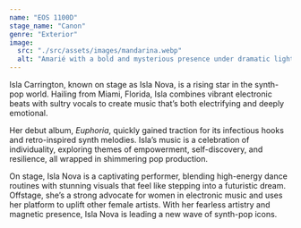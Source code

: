 ```yaml
---
name: "EOS 1100D"
stage_name: "Canon"
genre: "Exterior"
image:
  src: "./src/assets/images/mandarina.webp"
  alt: "Amarié with a bold and mysterious presence under dramatic lighting"
---
```


Isla Carrington, known on stage as Isla Nova, is a rising star in the synth-pop world. Hailing from Miami, Florida, Isla combines vibrant electronic beats with sultry vocals to create music that’s both electrifying and deeply emotional.

Her debut album, _Euphoria_, quickly gained traction for its infectious hooks and retro-inspired synth melodies. Isla’s music is a celebration of individuality, exploring themes of empowerment, self-discovery, and resilience, all wrapped in shimmering pop production.

On stage, Isla Nova is a captivating performer, blending high-energy dance routines with stunning visuals that feel like stepping into a futuristic dream. Offstage, she’s a strong advocate for women in electronic music and uses her platform to uplift other female artists. With her fearless artistry and magnetic presence, Isla Nova is leading a new wave of synth-pop icons.
